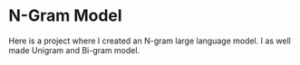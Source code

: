 # N-Gram Model 
Here is a project where I created an N-gram large language model. I as well made Unigram and Bi-gram model. 
